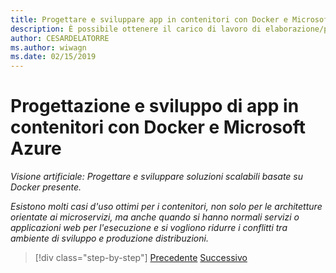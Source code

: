 ```yaml
---
title: Progettare e sviluppare app in contenitori con Docker e Microsoft Azure
description: È possibile ottenere il carico di lavoro di elaborazione/progettazione il ciclo di vita di applicazioni Docker.
author: CESARDELATORRE
ms.author: wiwagn
ms.date: 02/15/2019
---
```


# <a name="designing-and-developing-containerized-apps-using-docker-and-microsoft-azure"></a>Progettazione e sviluppo di app in contenitori con Docker e Microsoft Azure

*Visione artificiale: Progettare e sviluppare soluzioni scalabili basate su Docker presente.*

*Esistono molti casi d'uso ottimi per i contenitori, non solo per le architetture orientate ai microservizi, ma anche quando si hanno normali servizi o applicazioni web per l'esecuzione e si vogliono ridurre i conflitti tra ambiente di sviluppo e produzione distribuzioni.*

>[!div class="step-by-step"]
>[Precedente](../Microsoft-platform-tools-containerized-apps/index.md)
>[Successivo](design-docker-applications.md)